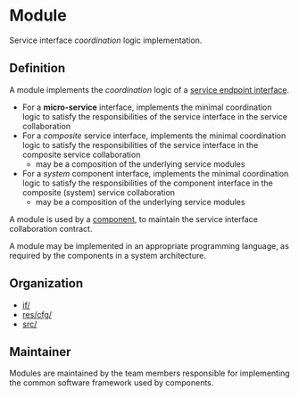 # Module 

Service interface *coordination* logic implementation.


## Definition

A module implements the *coordination* logic of a 
[service endpoint interface](Interface.md).

- For a **micro-service** interface, implements the minimal coordination logic
  to satisfy the responsibilities of the service interface in the
  service collaboration
- For a *composite* service interface, implements the minimal coordination 
  logic to satisfy the responsibilities of the service interface in the
  composite service collaboration
  - may be a composition of the underlying service modules
- For a *system* component interface, implements the minimal coordination 
  logic to satisfy the responsibilities of the component interface in the
  composite (system) service collaboration
  - may be a composition of the underlying service modules

A module is used by a [component](Component.md), to maintain the service
interface collaboration contract.

A module may be implemented in an appropriate programming language, 
as required by the components in a system architecture.


## Organization

- [if/](../../if/README.md)
- [res/cfg/](../../res/cfg/README.md)
- [src/](../../src/README.md)


## Maintainer

Modules are maintained by the team members responsible for implementing 
the common software framework used by components. 
